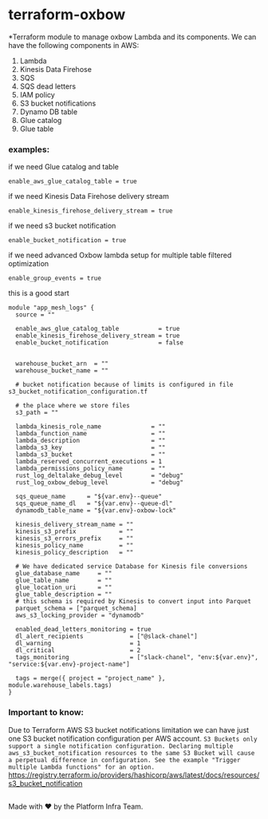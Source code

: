 # terraform-oxbow
*Terraform module to manage oxbow Lambda and its components.
We can have the following components in AWS:
1. Lambda
2. Kinesis Data Firehose
3. SQS 
4. SQS dead letters
5. IAM policy
6. S3 bucket notifications
7. Dynamo DB table
8. Glue catalog
9. Glue table

### examples:
if we need Glue catalog and table
```
enable_aws_glue_catalog_table = true
```
if we need Kinesis Data Firehose delivery stream 
```
enable_kinesis_firehose_delivery_stream = true
```
if we need s3 bucket notification 
```
enable_bucket_notification = true
```
if we need advanced Oxbow lambda setup for multiple table filtered optimization
```
enable_group_events = true
```

this is a good start
```
module "app_mesh_logs" {
  source = ""

  enable_aws_glue_catalog_table           = true
  enable_kinesis_firehose_delivery_stream = true
  enable_bucket_notification              = false


  warehouse_bucket_arn  = ""
  warehouse_bucket_name = ""

  # bucket notification because of limits is configured in file s3_bucket_notification_configuration.tf

  # the place where we store files
  s3_path = ""

  lambda_kinesis_role_name              = ""
  lambda_function_name                  = ""
  lambda_description                    = ""
  lambda_s3_key                         = ""
  lambda_s3_bucket                      = ""
  lambda_reserved_concurrent_executions = 1
  lambda_permissions_policy_name        = ""
  rust_log_deltalake_debug_level        = "debug"
  rust_log_oxbow_debug_level            = "debug"

  sqs_queue_name      = "${var.env}--queue"
  sqs_queue_name_dl   = "${var.env}--queue-dl"
  dynamodb_table_name = "${var.env}-oxbow-lock"

  kinesis_delivery_stream_name = ""
  kinesis_s3_prefix            = ""
  kinesis_s3_errors_prefix     = ""
  kinesis_policy_name          = ""
  kinesis_policy_description   = ""

  # We have dedicated service Database for Kinesis file conversions
  glue_database_name     = ""
  glue_table_name        = ""
  glue_location_uri      = ""
  glue_table_description = ""
  # this schema is required by Kinesis to convert input into Parquet
  parquet_schema = ["parquet_schema]
  aws_s3_locking_provider = "dynamodb"

  enabled_dead_letters_monitoring = true
  dl_alert_recipients             = ["@slack-chanel"]
  dl_warning                      = 1
  dl_critical                     = 2
  tags_monitoring                 = ["slack-chanel", "env:${var.env}", "service:${var.env}-project-name"]

  tags = merge({ project = "project_name" }, module.warehouse_labels.tags)
}
```



### Important to know:
Due to Terraform AWS S3 bucket notifications limitation we can have just one S3 bucket notification configuration per AWS account.
`
S3 Buckets only support a single notification configuration. Declaring multiple aws_s3_bucket_notification resources to the same S3 Bucket will cause a perpetual difference in configuration. See the example "Trigger multiple Lambda functions" for an option.
`
https://registry.terraform.io/providers/hashicorp/aws/latest/docs/resources/s3_bucket_notification
##
Made with ❤️ by the Platform Infra Team.

